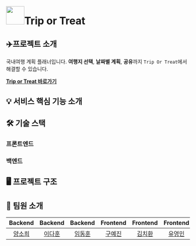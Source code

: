 # <img src="https://github.com/trip-or-treat/trip-or-treat/assets/144431880/28d6346a-b6e0-46fc-bf0a-f7cc15553175" width="50" height="50">Trip or Treat

## ✈️프로젝트 소개

국내여행 계획 플래너입니다. **여행지 선택**, **날짜별 계획**, **공유**까지 `Trip Or Treat`에서 해결할 수 있습니다.

**[Trip or Treat 바로가기](https://triportreat.site/)**

## 💡  서비스 핵심 기능 소개

## 🛠 기술 스택

### 프론트엔드

### 백엔드

## 🖥️ 프로젝트 구조

## 👥 팀원 소개

|                   Backend                    |                      Backend                       |                Backend                 |              Frontend              |                Frontend                |             Frontend             |
|:--------------------------------------------:|:--------------------------------------------------:|:--------------------------------------:|:---------------------------------:|:--------------------------------------:|:--------------------------------:|
|    [양소희](https://github.com/MisaSohee)    |     [이다훈](https://github.com/honee8583)      | [임동훈](https://github.com/snowcrab382) | [구예진](https://github.com/kyejin0412) | [김치환](https://github.com/rlaclghks123) | [유영민](https://github.com/yu-ratel) |
